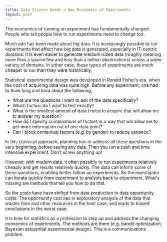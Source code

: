 ```yaml
---
title: Data Science Needs a New Economics of Experiments
layout: post
---
```


The economics of running an experiment has fundamentally changed.  People who tell people how to run experiments need to change too.

Much ado has been made about big data.  It is increasingly possible to run experiments that affect how big data is generated, especially in IT-centric domains.  It is even easier to generate medium-sized data (roughly meaning more than a sparse few and less than a million observations) across a wider variety of domains.  In either case, these types of experiments are much cheaper to run than they were historically.  

Statistical experimental design was developed in Ronald Fisher’s era, when the cost of acquiring data was quite high.  Before any experiment, one had to think long and hard about the following;
* What are the questions I want to ask of the data specifically?
* Which factors do I want to test exactly?
* What is the smallest amount of data I need to acquire that will allow me to answer my question?
* How do I specify combinations of factors in a way that will allow me to get more information out of one data point?
* Can I block contextual factors (e.g. by gender) to reduce variance?

In this classical approach, planning has to address all these questions in the very beginning, before seeing any data.  Then you run a cash and time intensive experiment.  Don’t screw anything up!

However, with modern data, it often possibly to run experiments relatively cheaply and get results relatively quickly.  The data can inform some of these questions, enabling better follow up experiments.  So the investigator can iterate quickly from experiment to analysis back to experiment.  What's missing are methods that tell you how to do that. 

So the costs have have shifted from data production to data opportunity costs.  The opportunity cost lies in exploratory analysis of the data that wastes time and other resources in the best case, and leads to biased conclusions in the worst case.

It is time for statistics as a profession to step up and address the changing economics of experiments.  The methods are there (e.g. bandit optimization, Bayesian sequential experimental design).  This is a communications problem.